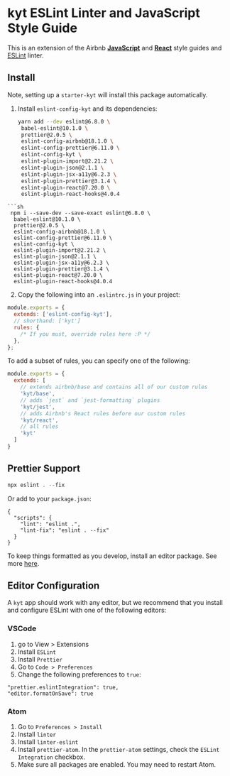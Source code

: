 # kyt ESLint Linter and JavaScript Style Guide

This is an extension of the Airbnb [**JavaScript**](https://github.com/airbnb/javascript) and [**React**](https://github.com/airbnb/javascript/tree/master/react) style guides and [ESLint](http://eslint.org/) linter.

## Install

Note, setting up a `starter-kyt` will install this package automatically.

1. Install `eslint-config-kyt` and its dependencies:
   ```sh
   yarn add --dev eslint@6.8.0 \
    babel-eslint@10.1.0 \
    prettier@2.0.5 \
    eslint-config-airbnb@18.1.0 \
    eslint-config-prettier@6.11.0 \
    eslint-config-kyt \
    eslint-plugin-import@2.21.2 \
    eslint-plugin-json@2.1.1 \
    eslint-plugin-jsx-a11y@6.2.3 \
    eslint-plugin-prettier@3.1.4 \
    eslint-plugin-react@7.20.0 \
    eslint-plugin-react-hooks@4.0.4
  ```
  ```sh
   npm i --save-dev --save-exact eslint@6.8.0 \
    babel-eslint@10.1.0 \
    prettier@2.0.5 \
    eslint-config-airbnb@18.1.0 \
    eslint-config-prettier@6.11.0 \
    eslint-config-kyt \
    eslint-plugin-import@2.21.2 \
    eslint-plugin-json@2.1.1 \
    eslint-plugin-jsx-a11y@6.2.3 \
    eslint-plugin-prettier@3.1.4 \
    eslint-plugin-react@7.20.0 \
    eslint-plugin-react-hooks@4.0.4
   ```
2. Copy the following into an `.eslintrc.js` in your project:

  ```js
  module.exports = {
    extends: ['eslint-config-kyt'],
    // shorthand: ['kyt']
    rules: {
      /* If you must, override rules here :P */
    },
  };
```

To add a subset of rules, you can specify one of the following:

  ```js
  module.exports = {
    extends: [
      // extends airbnb/base and contains all of our custom rules
      'kyt/base',
      // adds `jest` and `jest-formatting` plugins
      'kyt/jest',
      // adds Airbnb's React rules before our custom rules
      'kyt/react',
      // all rules
      'kyt'
    ]
  }
  ```

## Prettier Support

```js
npx eslint . --fix
```

Or add to your `package.json`:

  ```
  {
    "scripts": {
      "lint": "eslint .",
      "lint-fix": "eslint . --fix"
    }
  }
```

To keep things formatted as you develop, install an editor package. See more [here](/docs/Recipes.md#editor-configuration).

## Editor Configuration

A `kyt` app should work with any editor, but we recommend that you install and configure ESLint with one of the following editors:

### VSCode

1. go to View > Extensions
1. Install `ESLint`
1. Install `Prettier`
1. Go to `Code > Preferences`
1. Change the following preferences to `true`:

  ```
  "prettier.eslintIntegration": true,
  "editor.formatOnSave": true
  ```

### Atom

1. Go to `Preferences > Install`
1. Install `linter`
1. Install `linter-eslint`
1. Install `prettier-atom`. In the `prettier-atom` settings, check the `ESLint Integration` checkbox.
1. Make sure all packages are enabled. You may need to restart Atom.
